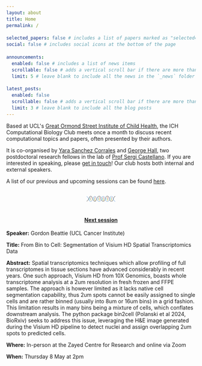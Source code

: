 ```yaml
---
layout: about
title: Home
permalink: /

selected_papers: false # includes a list of papers marked as "selected={true}"
social: false # includes social icons at the bottom of the page

announcements:
  enabled: false # includes a list of news items
  scrollable: false # adds a vertical scroll bar if there are more than 3 news items
  limit: 5 # leave blank to include all the news in the `_news` folder

latest_posts:
  enabled: false
  scrollable: false # adds a vertical scroll bar if there are more than 3 new posts items
  limit: 3 # leave blank to include all the blog posts
---
```


Based at UCL's [Great Ormond Street Institute of Child Health](https://www.ucl.ac.uk/child-health/great-ormond-street-institute-child-health),
the ICH Computational Biology Club meets once a month to discuss recent
computational topics and papers, often presented by their authors.

It is co-organised by [Yara Sanchez Corrales](https://profiles.ucl.ac.uk/77936-yara-elena-sanchez-corrales) and [George Hall](https://ghall.co.uk), two postdoctoral research fellows in the lab of [Prof Sergi Castellano](https://www.castellanolab.net/). If you are interested in speaking, please [get in touch](mailto:y.sanchez-corrales@ucl.ac.uk;george.hall@ucl.ac.uk)! Our club hosts both internal and external speakers.

A list of our previous and upcoming sessions can be found [here](./talks).

<br>

<center><img src="assets/img/dna.png" alt="Image of DNA" width="15%"/></center>

<br>

<center><h4><u>Next session</u></h4></center>

**Speaker:** Gordon Beattie (UCL Cancer Institute)

**Title:** From Bin to Cell: Segmentation of Visium HD Spatial Transcriptomics Data

**Abstract:** Spatial transcriptomics techniques which allow profiling of full transcriptomes in tissue sections have advanced considerably in recent years. One such approach, Visium HD from 10X Genomics, boasts whole transcriptome analysis at a 2um resolution in fresh frozen and FFPE samples. The approach is however limited as it lacks native cell segmentation capability, thus 2um spots cannot be easily assigned to single cells and are rather binned (usually into 8um or 16um bins) in a grid fashion. This limitation results in many bins being a mixture of cells, which conflates downstream analysis. The python package bin2cell (Polanski et al 2024, BioRxiv) seeks to address this issue, leveraging the H&E image generated during the Visium HD pipeline to detect nuclei and assign overlapping 2um spots to predicted cells.

**Where:** In-person at the Zayed Centre for Research and online via Zoom

**When:** Thursday 8 May at 2pm
